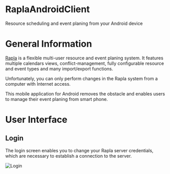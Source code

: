 RaplaAndroidClient
==================

Resource scheduling and event planing from your Android device

General Information
===================

[Rapla](https://code.google.com/p/rapla/) is a flexible multi-user resource and event planing system. It features multiple calendars views, conflict-management, fully configurable resource and event types and many import/export functions.

Unfortunately, you can only perform changes in the Rapla system from a computer with Internet access.

This mobile application for Android removes the obstacle and enables users to manage their event planing from smart phone.


User Interface
==============

Login
-----

The login screen enables you to change your Rapla server credentials, which are necessary to establish a connection to the server.

![Login](https://dl.dropboxusercontent.com/u/3672489/Rapla/login.png)



